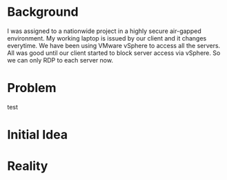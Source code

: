 # Background
I was assigned to a nationwide project in a highly secure air-gapped environment. My working laptop is issued by our client and it changes everytime. We have been using VMware vSphere to access all the servers. All was good until our client started to block server access via vSphere. So we can only RDP to each server now.

# Problem
test


# Initial Idea




# Reality

